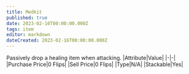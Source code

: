 ```yaml
---
title: Medkit
published: true
date: 2023-02-16T00:00:00.000Z
tags: item
editor: markdown
dateCreated: 2023-02-16T00:00:00.000Z
---
```


Passively drop a healing item when attacking.
|Attribute|Value|
|-|-|
|Purchase Price|0 Flips|
|Sell Price|0 Flips|
|Type|N/A|
|Stackable|Yes|

